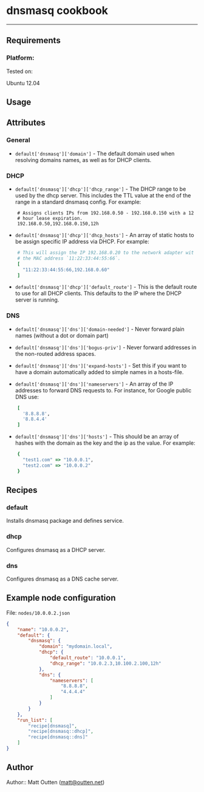 # dnsmasq cookbook
---

## Requirements

### Platform:

Tested on:

Ubuntu 12.04

## Usage

## Attributes

### General

* `default['dnsmasq']['domain']` - The default domain used when
  resolving domains names, as well as for DHCP clients.

### DHCP

* `default['dnsmasq']['dhcp']['dhcp_range']` - The DHCP range to be used
  by the dhcp server. This includes the TTL value at the end of the
  range in a standard dnsmasq config.  For example:

```
    # Assigns clients IPs from 192.168.0.50 - 192.168.0.150 with a 12
    # hour lease expiration.
    192.168.0.50,192.168.0.150,12h
```

* `default['dnsmasq']['dhcp']['dhcp_hosts']` - An array of static hosts
  to be assign specific IP address via DHCP. For example:

```ruby
    # This will assign the IP 192.168.0.20 to the network adapter wit
    # the MAC address `11:22:33:44:55:66`.
    [
      "11:22:33:44:55:66,192.168.0.60"
    ]
```

* `default['dnsmasq']['dhcp']['default_route']` - This is the default
  route to use for all DHCP clients. This defaults to the IP where the
  DHCP server is running.

### DNS

* `default['dnsmasq']['dns']['domain-needed']` - Never forward plain 
  names (without a dot or domain part)

* `default['dnsmasq']['dns']['bogus-priv']` - Never forward addresses
  in the non-routed address spaces.

* `default['dnsmasq']['dns']['expand-hosts']` - Set this if you want to have a domain
  automatically added to simple names in a hosts-file.

* `default['dnsmasq']['dns']['nameservers']` - An array of the IP 
  addresses to forward DNS requests to. For instance, for Google 
  public DNS use:

```ruby
    [
      '8.8.8.8',
      '8.8.4.4'
    ]
```

* `default['dnsmasq']['dns']['hosts']` - This should be an array of 
  hashes with the domain as the key and the ip as the value. For 
  example:

```ruby
    {
      "test1.com" => "10.0.0.1",
      "test2.com" => "10.0.0.2"
    }
```
## Recipes

### default

Installs dnsmasq package and defines service.

### dhcp

Configures dnsmasq as a DHCP server.

### dns

Configures dnsmasq as a DNS cache server.

## Example node configuration

File: `nodes/10.0.0.2.json`
```json
{
	"name": "10.0.0.2",
	"default": {
		"dnsmasq": {
			"domain": "mydomain.local",
			"dhcp": {
				"default_route": "10.0.0.1",
				"dhcp_range": "10.0.2.3,10.100.2.100,12h"
			},
			"dns": {
				"nameservers": [
					"8.8.8.8",
					"4.4.4.4"
				]
			}
		}
	},
	"run_list": [
		"recipe[dnsmasq]",
		"recipe[dnsmasq::dhcp]",
		"recipe[dnsmasq::dns]"
	]
}
```

## Author

Author:: Matt Outten (matt@outten.net)
